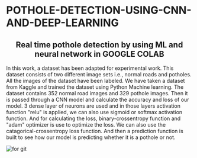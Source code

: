 # POTHOLE-DETECTION-USING-CNN-AND-DEEP-LEARNING

<h2 align="center">Real time pothole detection by using ML and neural network in GOOGLE COLAB</h2>

In this work, a dataset has been adapted for experimental work. This dataset consists of two different image sets i.e., normal roads and potholes. All the images of the dataset have been labeled. We have taken a dataset from Kaggle and trained the dataset using Python Machine learning. The dataset contains 352 normal road images and
329 pothole images. Then it is passed through a CNN model and calculate the accuracy and loss of our model. 3 dense layer of neurons are used and in those layers activation function "relu" is applied, we can also use sigmoid or softmax activation function. And for calculating the loss, binary-crossentropy function  and "adam" optimizer is use to optimize the loss. We can also use the catagorical-crossentropy loss function. And then a prediction  function is built to see how our model is predicting whether it is a pothole or not.

![for git](https://user-images.githubusercontent.com/123149345/215355680-fd64766a-74f4-45f6-866b-49bb4728a099.jpg)
